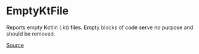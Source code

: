 # EmptyKtFile

Reports empty Kotlin (.kt) files. Empty blocks of code serve no purpose and should be removed.


[Source](https://arturbosch.github.io/detekt/empty-blocks.html#emptyktfile)
